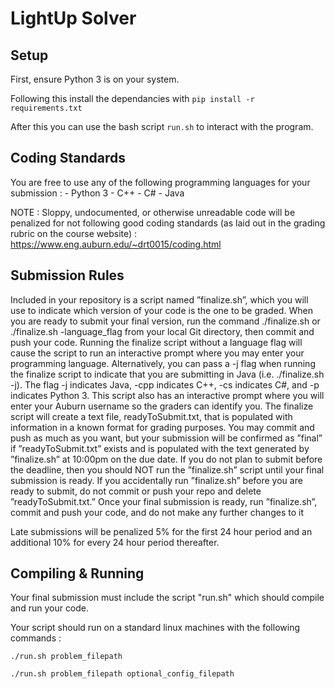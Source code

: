 # LightUp Solver

## Setup

First, ensure Python 3 is on your system.

Following this install the dependancies with `pip install -r requirements.txt`

After this you can use the bash script `run.sh` to interact with the program.

##	Coding Standards

You are free to use any of the following programming languages for your submission :
	- Python 3
	- C++
	- C#
	- Java

NOTE : Sloppy, undocumented, or otherwise unreadable code will be penalized for not following good coding standards (as laid out in the grading rubric on the course website) : https://www.eng.auburn.edu/~drt0015/coding.html


##	Submission Rules

Included in your repository is a script named ”finalize.sh”, which you will use to indicate which version of your code is the one to be graded. When you are ready to submit your final version, run the command ./finalize.sh or ./finalize.sh -language_flag from your local Git directory, then commit and push your code. Running the finalize script without a language flag will cause the script to run an interactive prompt where you may enter your programming language. Alternatively, you can pass a -j flag when running the finalize script to indicate that you are submitting in Java (i.e. ./finalize.sh -j). The flag -j indicates Java, -cpp indicates C++, -cs indicates C#, and -p indicates Python 3. This script also has an interactive prompt where you will enter your Auburn username so the graders can identify you. The finalize script will create a text file, readyToSubmit.txt, that is populated with information in a known format for grading purposes. You may commit and push as much as you want, but your submission will be confirmed as ”final” if ”readyToSubmit.txt” exists and is populated with the text generated by ”finalize.sh” at 10:00pm on the due date. If you do not plan to submit before the deadline, then you should NOT run the ”finalize.sh” script until your final submission is ready. If you accidentally run ”finalize.sh” before you are ready to submit, do not commit or push your repo and delete ”readyToSubmit.txt.” Once your final submission is ready, run ”finalize.sh”, commit and push your code, and do not make any further changes to it

Late submissions will be penalized 5% for the first 24 hour period and an additional 10% for every 24 hour period thereafter.


##       Compiling & Running

Your final submission must include the script "run.sh" which should compile and run your code.

Your script should run on a standard linux machines with the following commands :
```
./run.sh problem_filepath
```
```
./run.sh problem_filepath optional_config_filepath
```
